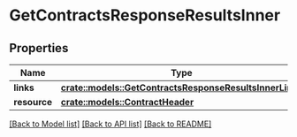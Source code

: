 # GetContractsResponseResultsInner

## Properties

Name | Type | Description | Notes
------------ | ------------- | ------------- | -------------
**links** | [**crate::models::GetContractsResponseResultsInnerLinks**](GetContractsResponse_results_inner_links.md) |  | 
**resource** | [**crate::models::ContractHeader**](ContractHeader.md) |  | 

[[Back to Model list]](../README.md#documentation-for-models) [[Back to API list]](../README.md#documentation-for-api-endpoints) [[Back to README]](../README.md)


